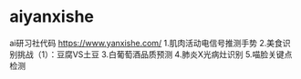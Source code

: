 # aiyanxishe
 ai研习社代码
https://www.yanxishe.com/
1.肌肉活动电信号推测手势
2.美食识别挑战（1）：豆腐VS土豆
3.白葡萄酒品质预测
4.肺炎X光病灶识别
5.喵脸关键点检测
